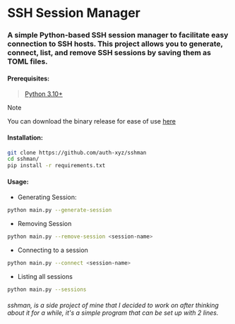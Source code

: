 # SSH Session Manager

### A simple Python-based SSH session manager to facilitate easy connection to SSH hosts. This project allows you to generate, connect, list, and remove SSH sessions by saving them as TOML files.


#### Prerequisites:
> [Python 3.10+](https://python.org/downloads/)

> [!NOTE]
> You can download the binary release for ease of use [here](https://github.com/auth-xyz/sshman/releases)


#### Installation:

```bash
git clone https://github.com/auth-xyz/sshman
cd sshman/
pip install -r requirements.txt
```

#### Usage:

* Generating Session:
```bash
python main.py --generate-session
```

* Removing Session
```bash
python main.py --remove-session <session-name>
```

* Connecting to a session
```bash
python main.py --connect <session-name>
```

* Listing all sessions
```bash
python main.py --sessions
```


###### sshman, is a side project of mine that I decided to work on after thinking about it for a while, it's a simple program that can be set up with 2 lines.

